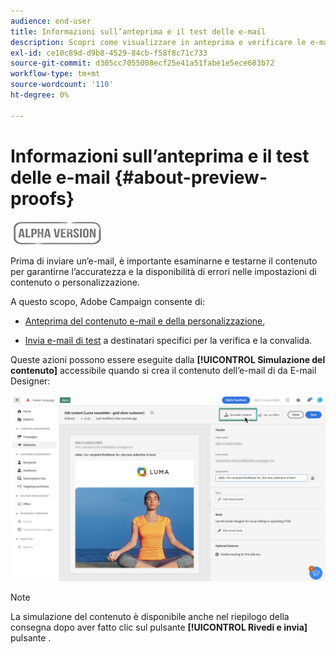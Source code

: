 ```yaml
---
audience: end-user
title: Informazioni sull’anteprima e il test delle e-mail
description: Scopri come visualizzare in anteprima e verificare le e-mail
exl-id: ce10c89d-d9b8-4529-84cb-f58f8c71c733
source-git-commit: d305cc7055008ecf25e41a51fabe1e5ece683b72
workflow-type: tm+mt
source-wordcount: '110'
ht-degree: 0%

---
```


# Informazioni sull’anteprima e il test delle e-mail {#about-preview-proofs}

![](../assets/do-not-localize/badge.png)

Prima di inviare un’e-mail, è importante esaminarne e testarne il contenuto per garantirne l’accuratezza e la disponibilità di errori nelle impostazioni di contenuto o personalizzazione.

A questo scopo, Adobe Campaign consente di:

* [Anteprima del contenuto e-mail e della personalizzazione](#preview),

<!--* [Check the email rendering](#rendering) in popular desktop, mobile and web-based clients,-->
* [Invia e-mail di test](#send-proofs) a destinatari specifici per la verifica e la convalida.

Queste azioni possono essere eseguite dalla **[!UICONTROL Simulazione del contenuto]** accessibile quando si crea il contenuto dell’e-mail di da E-mail Designer:

![](assets/simulate.png)

>[!NOTE]
>
>La simulazione del contenuto è disponibile anche nel riepilogo della consegna dopo aver fatto clic sul pulsante **[!UICONTROL Rivedi e invia]** pulsante .
